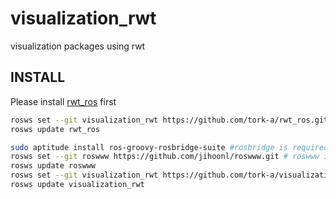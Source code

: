 visualization_rwt
=================

visualization packages using rwt

INSTALL
-------
Please install [rwt_ros](https://github.com/tork-a/rwt_ros) first
```sh
rosws set --git visualization_rwt https://github.com/tork-a/rwt_ros.git
rosws update rwt_ros
```


```sh
sudo aptitude install ros-groovy-rosbridge-suite #rosbridge is required
rosws set --git roswww https://github.com/jihoonl/roswww.git # roswww is also required
rosws update roswww
rosws set --git visualization_rwt https://github.com/tork-a/visualization_rwt.git
rosws update visualization_rwt
```
